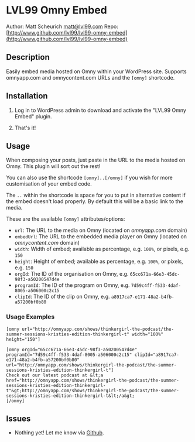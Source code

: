 # LVL99 Omny Embed

Author: Matt Scheurich <matt@lvl99.com>
Repo: [http://www.github.com/lvl99/lvl99-omny-embed](http://www.github.com/lvl99/lvl99-omny-embed)


## Description

Easily embed media hosted on Omny within your WordPress site. Supports omnyapp.com and omnycontent.com URLs and the `[omny]` shortcode.


## Installation

1. Log in to WordPress admin to download and activate the "LVL99 Omny Embed" plugin.

2. That's it!


## Usage

When composing your posts, just paste in the URL to the media hosted on Omny. This plugin will sort out the rest!

You can also use the shortcode `[omny]..[/omny]` if you wish for more customisation of your embed code.

The `..` within the shortcode is space for you to put in alternative content if the embed doesn't load properly. By default this will be a basic link to the media.

These are the available `[omny]` attributes/options:

 * `url`: The URL to the media on Omny (located on *omnyapp.com* domain)
 * `embedUrl`: The URL to the embedded media player on Omny (located on *omnycontent.com* domain)
 * `width`: Width of embed; available as percentage, e.g. `100%`, or pixels, e.g. `150`
 * `height`: Height of embed; available as percentage, e.g. `100%`, or pixels, e.g. `150`
 * `orgId`: The ID of the organisation on Omny, e.g. `65cc671a-66e3-45dc-98f3-a50200547d4e`
 * `programId`: The ID of the program on Omny, e.g. `7d59c4ff-f533-4daf-8005-a506000c2c15`
 * `clipId`: The ID of the clip on Omny, e.g. `a8917ca7-e171-48a2-b4fb-a57200bf0b80`


### Usage Examples
```
[omny url="http://omnyapp.com/shows/thinkergirl-the-podcast/the-summer-sessions-kristies-edition-thinkergirl-t" width="100%" height="150"]
```

```
[omny orgId="65cc671a-66e3-45dc-98f3-a50200547d4e" programId="7d59c4ff-f533-4daf-8005-a506000c2c15" clipId="a8917ca7-e171-48a2-b4fb-a57200bf0b80" url="http://omnyapp.com/shows/thinkergirl-the-podcast/the-summer-sessions-kristies-edition-thinkergirl-t"]
Check out our latest podcast at &lt;a href="http://omnyapp.com/shows/thinkergirl-the-podcast/the-summer-sessions-kristies-edition-thinkergirl-t"&gt;http://omnyapp.com/shows/thinkergirl-the-podcast/the-summer-sessions-kristies-edition-thinkergirl-t&lt;/a&gt;
[/omny]
```


## Issues

* Nothing yet! Let me know via [Github](http://www.github.com/lvl99/lvl99-omny-embed).
